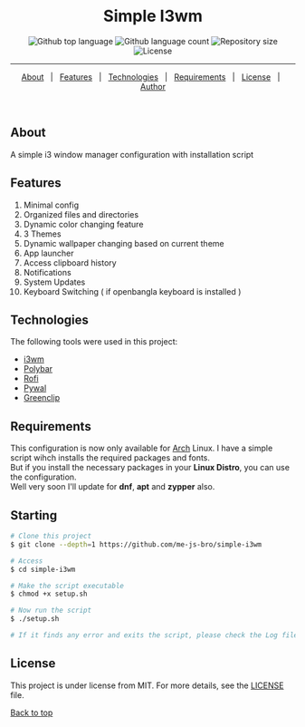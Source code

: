 <div align="center" id="top"> 

  &#xa0;

  <!-- <a href="https://simplei3wm.netlify.app">Demo</a> -->
</div>

<h1 align="center">Simple I3wm</h1>

<p align="center">
  <img alt="Github top language" src="https://img.shields.io/github/languages/top/me-js-bro/simple-i3wm?color=56BEB8">

  <img alt="Github language count" src="https://img.shields.io/github/languages/count/me-js-bro/simple-i3wm?color=56BEB8">

  <img alt="Repository size" src="https://img.shields.io/github/repo-size/me-js-bro/simple-i3wm?color=56BEB8">

  <img alt="License" src="https://img.shields.io/github/license/me-js-bro/simple-i3wm?color=56BEB8">

  <!-- <img alt="Github issues" src="https://img.shields.io/github/issues/me-js-bro/simple-i3wm?color=56BEB8" /> -->

  <!-- <img alt="Github forks" src="https://img.shields.io/github/forks/me-js-bro/simple-i3wm?color=56BEB8" /> -->

  <!-- <img alt="Github stars" src="https://img.shields.io/github/stars/me-js-bro/simple-i3wm?color=56BEB8" /> -->
</p>

<!-- Status -->

<hr>

<p align="center">
  <a href="#about">About</a> &#xa0; | &#xa0; 
  <a href="#features">Features</a> &#xa0; | &#xa0;
  <a href="#technologies">Technologies</a> &#xa0; | &#xa0;
  <a href="#requirements">Requirements</a> &#xa0; | &#xa0;
  <a href="#license">License</a> &#xa0; | &#xa0;
  <a href="https://github.com/me-js-bro" target="_blank">Author</a>
</p>

<br>

## About ##

A simple i3 window manager configuration with installation script

## Features ##

1. Minimal config
2. Organized files and directories
3. Dynamic color changing feature
4. 3 Themes
5. Dynamic wallpaper changing based on current theme
6. App launcher
7. Access clipboard history
8. Notifications
9. System Updates
10. Keyboard Switching ( if openbangla keyboard is installed )

## Technologies ##

The following tools were used in this project:

- [i3wm](https://i3wm.org/)
- [Polybar](https://polybar.github.io/)
- [Rofi](https://github.com/davatorium/rofi)
- [Pywal](https://github.com/dylanaraps/pywal)
- [Greenclip](https://github.com/erebe/greenclip)

## Requirements ##

This configuration is now only available for [Arch](archlinux.org) Linux. I have a simple script wihch installs the required packages and fonts. <br> But if you install the necessary packages in your <b>Linux Distro</b>, you can use the configuration. <br>
Well very soon I'll update for <b>dnf</b>, <b>apt</b> and <b>zypper</b> also.


## Starting ##

```bash
# Clone this project
$ git clone --depth=1 https://github.com/me-js-bro/simple-i3wm

# Access
$ cd simple-i3wm

# Make the script executable
$ chmod +x setup.sh

# Now run the script
$ ./setup.sh

# If it finds any error and exits the script, please check the Log files in the simple-i3wm/Logs directory.
```

## License ##

This project is under license from MIT. For more details, see the [LICENSE](LICENSE) file.



<a href="#top">Back to top</a>

